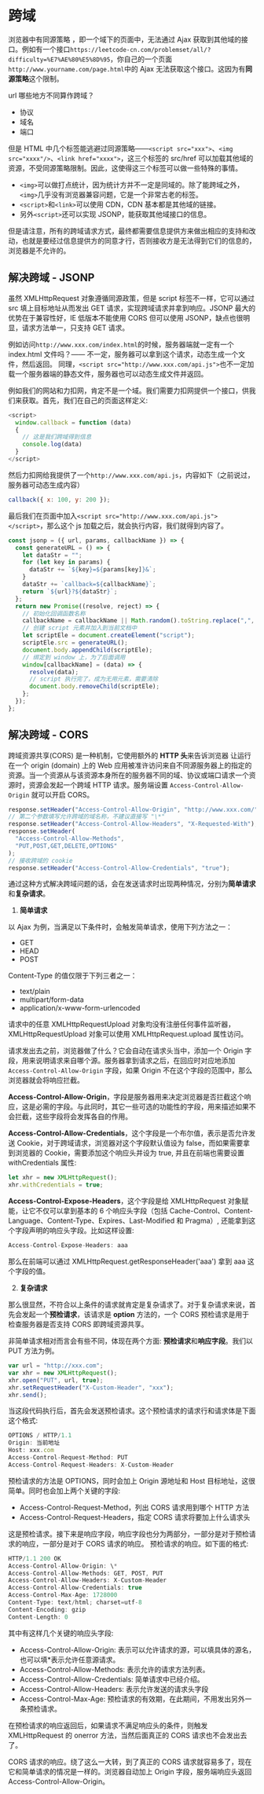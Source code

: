 # 跨域

浏览器中有同源策略 ，即一个域下的页面中，无法通过 Ajax 获取到其他域的接口。例如有一个接口`https://leetcode-cn.com/problemset/all/?difficulty=%E7%AE%80%E5%8D%95`，你自己的一个页面`http://www.yourname.com/page.html`中的 Ajax 无法获取这个接口。这因为有**同源策略**这个限制。

url 哪些地方不同算作跨域？

- 协议
- 域名
- 端口

但是 HTML 中几个标签能逃避过同源策略——`<script src="xxx">`、`<img src="xxxx"/>`、`<link href="xxxx">`，这三个标签的 src/href 可以加载其他域的资源，不受同源策略限制。因此，这使得这三个标签可以做一些特殊的事情。

- `<img>`可以做打点统计，因为统计方并不一定是同域的。除了能跨域之外，`<img>`几乎没有浏览器兼容问题，它是一个非常古老的标签。
- `<script>`和`<link>`可以使用 CDN，CDN 基本都是其他域的链接。
- 另外`<script>`还可以实现 JSONP，能获取其他域接口的信息。

但是请注意，所有的跨域请求方式，最终都需要信息提供方来做出相应的支持和改动，也就是要经过信息提供方的同意才行，否则接收方是无法得到它们的信息的，浏览器是不允许的。

## 解决跨域 - JSONP

虽然 XMLHttpRequest 对象遵循同源政策，但是 script 标签不一样，它可以通过 src 填上目标地址从而发出 GET 请求，实现跨域请求并拿到响应。JSONP 最大的优势在于兼容性好，IE 低版本不能使用 CORS 但可以使用 JSONP，缺点也很明显，请求方法单一，只支持 GET 请求。

例如访问`http://www.xxx.com/index.html`的时候，服务器端就一定有一个 index.html 文件吗？—— 不一定，服务器可以拿到这个请求，动态生成一个文件，然后返回。 同理，`<script src="http://www.xxx.com/api.js">`也不一定加载一个服务器端的静态文件，服务器也可以动态生成文件并返回。

例如我们的网站和力扣网，肯定不是一个域。我们需要力扣网提供一个接口，供我们来获取。首先，我们在自己的页面这样定义:

```js
<script>
  window.callback = function (data)
  {
    // 这是我们跨域得到信息
    console.log(data)
  }
</script>
```

然后力扣网给我提供了一个`http://www.xxx.com/api.js`，内容如下（之前说过，服务器可动态生成内容）

```js
callback({ x: 100, y: 200 });
```

最后我们在页面中加入`<script src="http://www.xxx.com/api.js"></script>`，那么这个 js 加载之后，就会执行内容，我们就得到内容了。

```js
const jsonp = ({ url, params, callbackName }) => {
  const generateURL = () => {
    let dataStr = "";
    for (let key in params) {
      dataStr += `${key}=${params[key]}&`;
    }
    dataStr += `callback=${callbackName}`;
    return `${url}?${dataStr}`;
  };
  return new Promise((resolve, reject) => {
    // 初始化回调函数名称
    callbackName = callbackName || Math.random().toString.replace(",", "");
    // 创建 script 元素并加入到当前文档中
    let scriptEle = document.createElement("script");
    scriptEle.src = generateURL();
    document.body.appendChild(scriptEle);
    // 绑定到 window 上，为了后面调用
    window[callbackName] = (data) => {
      resolve(data);
      // script 执行完了，成为无用元素，需要清除
      document.body.removeChild(scriptEle);
    };
  });
};
```

## 解决跨域 - CORS

跨域资源共享(CORS) 是一种机制，它使用额外的 **HTTP 头**来告诉浏览器 让运行在一个 origin (domain) 上的 Web 应用被准许访问来自不同源服务器上的指定的资源。当一个资源从与该资源本身所在的服务器不同的域、协议或端口请求一个资源时，资源会发起一个跨域 HTTP 请求。服务端设置 `Access-Control-Allow-Origin` 就可以开启 CORS。

```js
response.setHeader("Access-Control-Allow-Origin", "http://www.xxx.com/");
// 第二个参数填写允许跨域的域名称，不建议直接写 "\*"
response.setHeader("Access-Control-Allow-Headers", "X-Requested-With");
response.setHeader(
  "Access-Control-Allow-Methods",
  "PUT,POST,GET,DELETE,OPTIONS"
);
// 接收跨域的 cookie
response.setHeader("Access-Control-Allow-Credentials", "true");
```

通过这种方式解决跨域问题的话，会在发送请求时出现两种情况，分别为**简单请求**和**复杂请求**。

1. **简单请求**

以 Ajax 为例，当满足以下条件时，会触发简单请求，使用下列方法之一：

- GET
- HEAD
- POST

Content-Type 的值仅限于下列三者之一：

- text/plain
- multipart/form-data
- application/x-www-form-urlencoded

请求中的任意 XMLHttpRequestUpload 对象均没有注册任何事件监听器， XMLHttpRequestUpload 对象可以使用 XMLHttpRequest.upload 属性访问。

请求发出去之前，浏览器做了什么？它会自动在请求头当中，添加一个 Origin 字段，用来说明请求来自哪个源。服务器拿到请求之后，在回应时对应地添加 `Access-Control-Allow-Origin` 字段，如果 Origin 不在这个字段的范围中，那么浏览器就会将响应拦截。

**Access-Control-Allow-Origin**，字段是服务器用来决定浏览器是否拦截这个响应，这是必需的字段。与此同时，其它一些可选的功能性的字段，用来描述如果不会拦截，这些字段将会发挥各自的作用。

**Access-Control-Allow-Credentials**，这个字段是一个布尔值，表示是否允许发送 Cookie，对于跨域请求，浏览器对这个字段默认值设为 false，而如果需要拿到浏览器的 Cookie，需要添加这个响应头并设为 true, 并且在前端也需要设置 withCredentials 属性:

```js
let xhr = new XMLHttpRequest();
xhr.withCredentials = true;
```

**Access-Control-Expose-Headers**，这个字段是给 XMLHttpRequest 对象赋能，让它不仅可以拿到基本的 6 个响应头字段（包括 Cache-Control、Content-Language、Content-Type、Expires、Last-Modified 和 Pragma）, 还能拿到这个字段声明的响应头字段。比如这样设置:

```js
Access-Control-Expose-Headers: aaa
```

那么在前端可以通过 XMLHttpRequest.getResponseHeader('aaa') 拿到 aaa 这个字段的值。

2. **复杂请求**

那么很显然，不符合以上条件的请求就肯定是复杂请求了。对于复杂请求来说，首先会发起一个**预检请求**，该请求是 **option** 方法的，一个 CORS 预检请求是用于检查服务器是否支持 CORS 即跨域资源共享。

非简单请求相对而言会有些不同，体现在两个方面: **预检请求**和**响应字段**。我们以 PUT 方法为例。

```js
var url = "http://xxx.com";
var xhr = new XMLHttpRequest();
xhr.open("PUT", url, true);
xhr.setRequestHeader("X-Custom-Header", "xxx");
xhr.send();
```

当这段代码执行后，首先会发送预检请求。这个预检请求的请求行和请求体是下面这个格式:

```js
OPTIONS / HTTP/1.1
Origin: 当前地址
Host: xxx.com
Access-Control-Request-Method: PUT
Access-Control-Request-Headers: X-Custom-Header
```

预检请求的方法是 OPTIONS，同时会加上 Origin 源地址和 Host 目标地址，这很简单。同时也会加上两个关键的字段:

- Access-Control-Request-Method，列出 CORS 请求用到哪个 HTTP 方法
- Access-Control-Request-Headers，指定 CORS 请求将要加上什么请求头

这是预检请求。接下来是响应字段，响应字段也分为两部分，一部分是对于预检请求的响应，一部分是对于 CORS 请求的响应。
预检请求的响应。如下面的格式:

```js
HTTP/1.1 200 OK
Access-Control-Allow-Origin: \*
Access-Control-Allow-Methods: GET, POST, PUT
Access-Control-Allow-Headers: X-Custom-Header
Access-Control-Allow-Credentials: true
Access-Control-Max-Age: 1728000
Content-Type: text/html; charset=utf-8
Content-Encoding: gzip
Content-Length: 0
```

其中有这样几个关键的响应头字段:

- Access-Control-Allow-Origin: 表示可以允许请求的源，可以填具体的源名，也可以填\*表示允许任意源请求。
- Access-Control-Allow-Methods: 表示允许的请求方法列表。
- Access-Control-Allow-Credentials: 简单请求中已经介绍。
- Access-Control-Allow-Headers: 表示允许发送的请求头字段
- Access-Control-Max-Age: 预检请求的有效期，在此期间，不用发出另外一条预检请求。

在预检请求的响应返回后，如果请求不满足响应头的条件，则触发 XMLHttpRequest 的 onerror 方法，当然后面真正的 CORS 请求也不会发出去了。

CORS 请求的响应。绕了这么一大转，到了真正的 CORS 请求就容易多了，现在它和简单请求的情况是一样的。浏览器自动加上 Origin 字段，服务端响应头返回 Access-Control-Allow-Origin。
